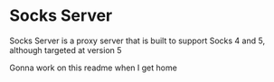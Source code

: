 # Socks Server

Socks Server is a proxy server that is built to support Socks 4 and 5, although targeted at version 5

Gonna work on this readme when I get home
